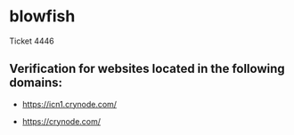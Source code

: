# blowfish

Ticket 4446

## Verification for websites located in the following domains:

- https://icn1.crynode.com/

- https://crynode.com/

#
